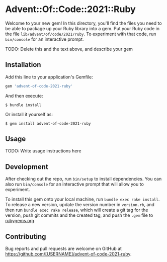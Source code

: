 # Advent::Of::Code::2021::Ruby

Welcome to your new gem! In this directory, you'll find the files you need to be able to package up your Ruby library into a gem. Put your Ruby code in the file `lib/advent/of/code/2021/ruby`. To experiment with that code, run `bin/console` for an interactive prompt.

TODO: Delete this and the text above, and describe your gem

## Installation

Add this line to your application's Gemfile:

```ruby
gem 'advent-of-code-2021-ruby'
```

And then execute:

    $ bundle install

Or install it yourself as:

    $ gem install advent-of-code-2021-ruby

## Usage

TODO: Write usage instructions here

## Development

After checking out the repo, run `bin/setup` to install dependencies. You can also run `bin/console` for an interactive prompt that will allow you to experiment.

To install this gem onto your local machine, run `bundle exec rake install`. To release a new version, update the version number in `version.rb`, and then run `bundle exec rake release`, which will create a git tag for the version, push git commits and the created tag, and push the `.gem` file to [rubygems.org](https://rubygems.org).

## Contributing

Bug reports and pull requests are welcome on GitHub at https://github.com/[USERNAME]/advent-of-code-2021-ruby.
